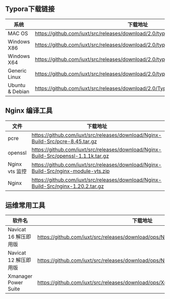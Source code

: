 ## Typora下载链接

| 系统            | 下载地址                                                                         |
| --------------- | -------------------------------------------------------------------------------- |
| MAC OS          | https://github.com/iuxt/src/releases/download/2.0/typora-0-11-18.dmg             |
| Windows X86     | https://github.com/iuxt/src/releases/download/2.0/typora-0-11-18.exe             |
| Windows X64     | https://github.com/iuxt/src/releases/download/2.0/typora-setup-x64_0.9.96.exe    |
| Generic Linux   | https://github.com/iuxt/src/releases/download/2.0/typora-0-11-18.tar.gz          |
| Ubuntu & Debian | https://github.com/iuxt/src/releases/download/2.0/Typora_Linux_0.11.18_amd64.deb |

## Nginx 编译工具

| 文件           | 下载地址                                                                            |
| -------------- | ----------------------------------------------------------------------------------- |
| pcre           | https://github.com/iuxt/src/releases/download/Nginx-Build-Src/pcre-8.45.tar.gz      |
| openssl        | https://github.com/iuxt/src/releases/download/Nginx-Build-Src/openssl-1.1.1k.tar.gz |
| Nginx vts 监控 | https://github.com/iuxt/src/releases/download/Nginx-Build-Src/nginx-module-vts.zip  |
| Nginx          | https://github.com/iuxt/src/releases/download/Nginx-Build-Src/nginx-1.20.2.tar.gz   |

## 运维常用工具

| 软件名                | 下载地址                                                                            |
| --------------------- | ----------------------------------------------------------------------------------- |
| Navicat 16 解压即用版 | https://github.com/iuxt/src/releases/download/ops/Navicat_16.0.6.7z                 |
| Navicat 12 解压即用版 | https://github.com/iuxt/src/releases/download/ops/Navicat.Premium.12.zip            |
| Xmanager Power Suite  | https://github.com/iuxt/src/releases/download/ops/Xmanager.Power.Suite.6.0.0029.zip |
